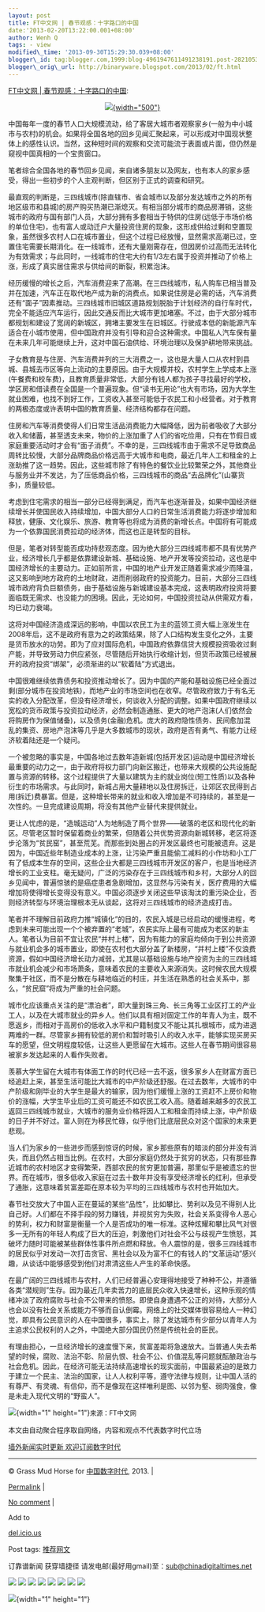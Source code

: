 ```yaml
--- 
layout: post 
title: FT中文网 | 春节观感：十字路口的中国 
date:'2013-02-20T13:22:00.001+08:00' 
author: Wenh Q
tags: - view
modified\_time: '2013-09-30T15:29:30.039+08:00' 
blogger\_id: tag:blogger.com,1999:blog-4961947611491238191.post-2821053783125478640
blogger\_orig\_url: http://binaryware.blogspot.com/2013/02/ft.html
---
```

[FT中文网 |
春节观感：十字路口的中国](http://feedproxy.google.com/~r/chinagfwblog/~3/3Kg1tAdLIF4/):

<div style="text-align: center;">

[![](https://meilizhongguo.biz/chinese/files/2013/02/40-01.jpg){width="500"}](https://meilizhongguo.biz/chinese/2013/02/%e5%a2%99%e5%a4%96%e6%a5%bc-%e6%98%a5%e8%8a%82%e8%a7%82%e6%84%9f%ef%bc%9a%e5%8d%81%e5%ad%97%e8%b7%af%e5%8f%a3%e7%9a%84%e4%b8%ad%e5%9b%bd/40-01/)

</div>

中国每年一度的春节人口大规模流动，给了客居大城市者观察家乡(一般为中小城市与农村)的机会。如果将全国各地的回乡见闻汇聚起来，可以形成对中国现状整体上的感性认识。当然，这种短时间的观察和交流可能流于表面或片面，但仍然是窥视中国真相的一个宝贵窗口。

笔者综合全国各地的春节回乡见闻，来自诸多朋友以及网友，也有本人的家乡感受，得出一些初步的个人主观判断，但区别于正式的调查和研究。

最直观的判断是，三四线城市(除直辖市、省会城市以及部分发达城市之外的所有地区级市和县城)的房产购买热潮已渐熄灭。有相当部分城市的商品房滞销，这些城市的政府与国有部门人员，大部分拥有多套相当于特供的住房(远低于市场价格的单位住宅)，也有富人或动迁户大量投资住房的现象，这形成供给过剩和空置现象，虽然很多农村人口在城市置业，但这个过程已经放慢，显然需求高潮已过，空置住宅需要长期消化。在一线城市，还有大量刚需存在，但因房价过高而无法转化为有效需求；与此同时，一线城市的住宅大约有1/3左右属于投资并推动了价格上涨，形成了真实居住需求与供给间的断裂，积累泡沫。

经历缓慢的增长之后，汽车消费迎来了高潮。在三四线城市，私人购车已相当普及并在加速，汽车正在取代地产成为新的消费点。如果说住房是必需的话，汽车消费还有“面子”因素推动。三四线城市旧城区道路规划脱胎于计划经济的自行车时代，完全不能适应汽车运行，因此交通反而比大城市更加堵塞。不过，由于大部分城市都规划和建设了宽阔的新城区，拥堵主要发生在旧城区。行驶成本低的新能源汽车适合在小城市使用，但中国政府并没有引导和迎合这种需求。中国私人汽车保有量在未来几年可能继续上升，这对中国石油供给、环境治理以及保护耕地带来挑战。

子女教育是与住房、汽车消费并列的三大消费之一，这也是大量人口从农村到县城、县城去市区等向上流动的主要原因。由于大规模并校，农村学生上学成本上涨(午餐费和校车费)，且教育质量非常低，大部分有钱人都为孩子寻找最好的学校，学区房和借读费在全国是一个普遍现象。但“读书无用论”也大有市场，因为大学生就业困难，也找不到好工作，工资收入甚至可能低于农民工和小经营者。对于教育的两极态度或许表明中国的教育质量、经济结构都存在问题。

住房和汽车等消费使得人们日常生活品消费能力大幅降低，因为前者吸收了大部分收入和储蓄，甚至透支未来，物价的上涨加重了人们的省吃俭用，只有在节假日或家庭重要活动时才会有“面子消费”。不幸的是，三四线城市由于需求不足导致商品周转比较慢，大部分品牌商品价格远高于大城市和电商，最近几年人工和租金的上涨助推了这一趋势。因此，这些城市除了有特色的餐饮业比较繁荣之外，其他商业与服务业并不发达，为了压低商品价格，三四线城市的商品“去品牌化”(山寨货多)，质量较低。

考虑到住宅需求的相当一部分已经得到满足，而汽车也逐渐普及，如果中国经济继续增长并使国民收入持续增加，中国大部分人口的日常生活消费能力将逐步增加和释放，健康、文化娱乐、旅游、教育等也将成为消费的新增长点。中国将有可能成为一个依靠国民消费拉动的经济体，而这也正是转型的目标。

但是，笔者对转型能否成功持悲观态度。因为绝大部分三四线城市都不具有优势产业，经济增长几乎都是依靠建设新城、基础设施、地产开发等投资拉动，这也是中国经济增长的主要动力。正如前所言，中国的地产业开发正随着需求减少而降温，这又影响到地方政府的土地财政，进而削弱政府的投资能力。目前，大部分三四线城市政府背负巨额债务，由于基础设施与新城建设基本完成，这表明政府投资将要面临既无需求、也没能力的困境。因此，无论如何，中国投资拉动从供需双方看，均已动力衰竭。

这将对中国经济造成深远的影响，中国以农民工为主的蓝领工资大幅上涨发生在2008年后，这不是政府有意为之的政策结果，除了人口结构发生变化之外，主要是货币放水的功劳。即为了应对国际危机，中国政府依靠信贷大规模投资吸收过剩产能，并导致劳动力供应紧张，尽管随后开始执行收缩计划，但货币政策已经被展开的政府投资“绑架”，必须渐进的以“软着陆”方式退出。

中国很难继续依靠债务和投资推动增长了。因为中国的产能和基础设施已经全面过剩(部分城市在投资地铁)，而地产业的市场空间也在收窄。尽管政府致力于有名无实的收入分配改革，但没有经济增长，何谈收入分配的调整。如果中国政府继续以宽松的货币政策与投资拉动经济，必然会制造通胀、更大的地产泡沫(人们依然会将购房作为保值储备)，以及债务(金融)危机。庞大的政府隐性债务、民间愈加混乱的集资、房地产泡沫等几乎是大多数城市的现状，政府是否有勇气、有能力让经济软着陆还是一个疑问。

一个被忽略的事实是，中国各地过去数年造新城(包括开发区)运动是中国经济增长最重要的动力之一，由于政府将权力部门向新区搬迁，也带来大规模的公共设施配置与资源的转移。这个过程提供了大量以建筑为主的就业岗位(短工性质)以及各种衍生的市场需求。与此同时，新城占用大量耕地以及住房拆迁，让郊区农民得到占用(拆迁)费暴富。但是，这种增长带来的就业和收入增加是不可持续的，甚至是一次性的。一旦完成建设周期，将没有其他产业替代来提供就业。

更让人忧虑的是，“造城运动”人为地制造了两个世界——破落的老区和现代化的新区。尽管老区暂时保留着商业的繁荣，但随着公共优势资源向新城转移，老区将逐步沦落为“贫民窑”，甚至荒芜。而那些到处圈占的开发区最终也可能被遗弃。这是因为，中国近些年制造业成本的上涨，让污染严重且能偷工减料的小作坊和小工厂有了低成本生存的空间，这些企业大都是三四线城市开发区的客户，也是当地经济增长的工业支柱。毫无疑问，广泛的污染存在于三四线城市和乡村，大部分人的回乡见闻中，普遍惊骇的是癌症患者急剧增加，这显然与污染有关，医疗费用的大幅增加将使得增长变得没有意义。中国必须逐步关闭这些早该淘汰的重污染企业，否则经济转型与环境治理根本无从谈起，这将对三四线城市的经济造成打击。

笔者并不理解目前政府力推“城镇化”的目的，农民入城是已经启动的缓慢进程，考虑到未来可能出现一个个被弃置的“老城”，农民实际上最有可能成为老区的新主人。笔者认为目前不宜让农民“并村上楼”，因为有能力的家庭均倾向于到公共资源与就业机会多的城市置业，即使在农村也大部分盖了新楼房，“并村上楼”不仅浪费资源，假如中国经济增长动力减弱，尤其是以基础设施与地产投资为主的三四线城市就业机会减少和市场萧条，意味着农民的主要收入来源消失。这时候农民大规模聚集于社区，而不是分散在与耕地临近的村庄，并生活在熟悉的社会关系中，那么，“贫民窟”将成为严重的社会问题。

城市化应该重点关注的是“漂泊者”，即大量到珠三角、长三角等工业区打工的产业工人，以及在大城市就业的异乡人。他们以具有相对固定工作的年青人为主，既不愿返乡，而相对于高房价的低收入水平和户籍制度又不能让其扎根城市，成为进退两难的一群。尽管家乡拥有较低的房价和暂时吸引人的收入水平，能够实现买房买车的愿望，但文明程度较低，让这些人更愿留在大城市。这些人在春节期间很容易被家乡发达起来的人看作失败者。

羡慕大学生留在大城市有体面工作的时代已经一去不返，很多家乡人在财富方面已经追赶上来，甚至生活可能比大城市的中产阶级还舒服。在过去数年，大城市的中产阶级和刚毕业的大学生是最大的输家，因为他们缓慢上涨的工资赶不上房价和物价的涨幅，大学生毕业后的工资可能还不如农民工收入高。随着越来越多的农民工返回三四线城市就业，大城市的服务业价格将因人工和租金而持续上涨，中产阶级的日子并不好过。富人则在为移民忙碌，似乎他们比底层民众对这个国家的未来更悲观。

当人们为家乡的一些进步而感到惊讶的时候，家乡那些原有的暗淡的部分并没有消失，而且仍然占相当比例。在农村，大部分家庭仍然处于贫穷的状态，只有那些靠近城市的农村地区才变得繁荣，西部农民的贫穷更加普遍，那里似乎是被遗忘的世界。而在城市，很多低收入家庭在过去十数年并没有享受经济增长的红利，但承受了通胀，这意味着贫富差距在原本较为平均的三四线城市与农村也开始加大。

春节社交放大了中国人正在蔓延的某些“品性”，比如攀比、势利以及见不得别人比自己好。人们都在不择手段的努力赚钱，并视贫穷为失败，社会关系变得令人恶心的势利，权力和财富是衡量一个人是否成功的唯一标准。这种炫耀和攀比风气对很多一无所有的年轻人构成了巨大的压迫，刺激他们对社会不公与歧视产生愤怒，其破坏力随时可能被某些群体性事件所点燃和释放。令人震惊的是，很多三四线城市的居民似乎对发动一次打击贪官、黑社会以及为富不仁的有钱人的“文革运动”感兴趣，从谈话中能够感受到他们对肃清这些人产生的革命快感。

在最广阔的三四线城市与农村，人们已经普遍心安理得地接受了种种不公，并遵循各类“潜规则”生存。因为最近几年卖苦力的底层民众收入快速增长，这种乐观的情绪冲淡了政府腐败与社会不公带来的愤怒。即使自身遭遇不公正的对待，大部分人也会以没有社会关系或能力不够而自认倒霉。网络上的社交媒体很容易给人一种幻觉，即具有公民意识的人在中国很多，事实上，除了发达城市有少部分以青年人为主追求公民权利的人之外，中国绝大部分国民仍然是传统社会的臣民。

有理由担心，一旦经济增长的速度慢下来，贫富差距将急速放大。当普通人失去希望的时候，腐败、法治不彰、阶层仇恨、社会不公、价值混乱等问题就酝酿政治与社会危机。因此，在经济可能无法持续高速增长的现实面前，中国最紧迫的是致力于建立一个民主、法治的国家，让人人权利平等，遵守法律与规则，让中国人活的有尊严、有灵魂、有信仰，而不是像现在这样唯利是图、以邻为壑、弱肉强食，像是未走入现代文明的“野蛮人”。

![](http://feeds.feedburner.com/~r/letscorp/aDmw/~4/7hTsIhmycVc){width="1"
height="1"}<span
style="font-size: 13px; line-height: 19px;">来源：FT中文网</span>

本文由自动聚合程序取自网络，内容和观点不代表数字时代立场

[墙外新闻实时更新 欢迎订阅数字时代](http://eepurl.com/msuvD)




------------------------------------------------------------------------

© Grass Mud Horse for [中国数字时代](https://meilizhongguo.biz/chinese),
2013. |

[Permalink](https://meilizhongguo.biz/chinese/2013/02/%e5%a2%99%e5%a4%96%e6%a5%bc-%e6%98%a5%e8%8a%82%e8%a7%82%e6%84%9f%ef%bc%9a%e5%8d%81%e5%ad%97%e8%b7%af%e5%8f%a3%e7%9a%84%e4%b8%ad%e5%9b%bd/)
|

[No
comment](https://meilizhongguo.biz/chinese/2013/02/%e5%a2%99%e5%a4%96%e6%a5%bc-%e6%98%a5%e8%8a%82%e8%a7%82%e6%84%9f%ef%bc%9a%e5%8d%81%e5%ad%97%e8%b7%af%e5%8f%a3%e7%9a%84%e4%b8%ad%e5%9b%bd/#comments)
|

Add to

[del.icio.us](http://del.icio.us/post?url=https://meilizhongguo.biz/chinese/2013/02/%e5%a2%99%e5%a4%96%e6%a5%bc-%e6%98%a5%e8%8a%82%e8%a7%82%e6%84%9f%ef%bc%9a%e5%8d%81%e5%ad%97%e8%b7%af%e5%8f%a3%e7%9a%84%e4%b8%ad%e5%9b%bd/&title=FT%E4%B8%AD%E6%96%87%E7%BD%91%20%7C%20%E6%98%A5%E8%8A%82%E8%A7%82%E6%84%9F%EF%BC%9A%E5%8D%81%E5%AD%97%E8%B7%AF%E5%8F%A3%E7%9A%84%E4%B8%AD%E5%9B%BD)





Post tags:
[推荐网文](https://meilizhongguo.biz/chinese/tag/%e6%8e%a8%e8%8d%90%e7%bd%91%e6%96%87/?category=18271)



订靠谱新闻 获穿墙捷径
请发电邮(最好用gmail)至：sub@chinadigitaltimes.net





<div>

[![](http://feeds.feedburner.com/~ff/chinagfwblog?d=yIl2AUoC8zA)](http://feeds.feedburner.com/~ff/chinagfwblog?a=3Kg1tAdLIF4:11-NHyW0VGc:yIl2AUoC8zA)
[![](http://feeds.feedburner.com/~ff/chinagfwblog?i=3Kg1tAdLIF4:11-NHyW0VGc:-BTjWOF_DHI)](http://feeds.feedburner.com/~ff/chinagfwblog?a=3Kg1tAdLIF4:11-NHyW0VGc:-BTjWOF_DHI)
[![](http://feeds.feedburner.com/~ff/chinagfwblog?i=3Kg1tAdLIF4:11-NHyW0VGc:F7zBnMyn0Lo)](http://feeds.feedburner.com/~ff/chinagfwblog?a=3Kg1tAdLIF4:11-NHyW0VGc:F7zBnMyn0Lo)
[![](http://feeds.feedburner.com/~ff/chinagfwblog?i=3Kg1tAdLIF4:11-NHyW0VGc:V_sGLiPBpWU)](http://feeds.feedburner.com/~ff/chinagfwblog?a=3Kg1tAdLIF4:11-NHyW0VGc:V_sGLiPBpWU)
[![](http://feeds.feedburner.com/~ff/chinagfwblog?d=qj6IDK7rITs)](http://feeds.feedburner.com/~ff/chinagfwblog?a=3Kg1tAdLIF4:11-NHyW0VGc:qj6IDK7rITs)
[![](http://feeds.feedburner.com/~ff/chinagfwblog?d=l6gmwiTKsz0)](http://feeds.feedburner.com/~ff/chinagfwblog?a=3Kg1tAdLIF4:11-NHyW0VGc:l6gmwiTKsz0)
[![](http://feeds.feedburner.com/~ff/chinagfwblog?i=3Kg1tAdLIF4:11-NHyW0VGc:gIN9vFwOqvQ)](http://feeds.feedburner.com/~ff/chinagfwblog?a=3Kg1tAdLIF4:11-NHyW0VGc:gIN9vFwOqvQ)
[![](http://feeds.feedburner.com/~ff/chinagfwblog?d=TzevzKxY174)](http://feeds.feedburner.com/~ff/chinagfwblog?a=3Kg1tAdLIF4:11-NHyW0VGc:TzevzKxY174)

</div>

![](http://feeds.feedburner.com/~r/chinagfwblog/~4/3Kg1tAdLIF4){width="1"
height="1"}
